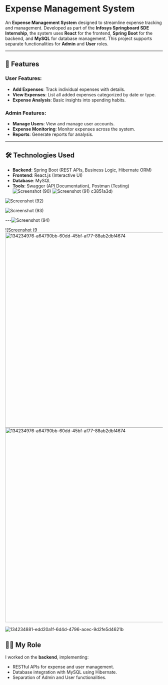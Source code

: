 # Expense Management System

An **Expense Management System** designed to streamline expense tracking and management. Developed as part of the **Infosys Springboard SDE Internship**, the system uses **React** for the frontend, **Spring Boot** for the backend, and **MySQL** for database management. This project supports separate functionalities for **Admin** and **User** roles.

---

## 🚀 Features

### User Features:
- **Add Expenses**: Track individual expenses with details.
- **View Expenses**: List all added expenses categorized by date or type.
- **Expense Analysis**: Basic insights into spending habits.

### Admin Features:
- **Manage Users**: View and manage user accounts.
- **Expense Monitoring**: Monitor expenses across the system.
- **Reports**: Generate reports for analysis.

---

## 🛠️ Technologies Used

- **Backend**: Spring Boot (REST APIs, Business Logic, Hibernate ORM)
- **Frontend**: React.js (Interactive UI)
- **Database**: MySQL
- **Tools**: Swagger (API Documentation), Postman (Testing)
![Screenshot (90)](https://github.com/user-attachments/assets/21effbe3-51a9-4075-bdfd-55b7e75faf0a)
![Screenshot (91)](https://github.com/user-attachments/assets/4bd6ace8-f6cc-45f7-a169-072ad1e47311)
c3851a3d)

![Screenshot (92)](https://github.com/user-attachments/assets/856df17f-4288-4596-a27c-742a54ebba38)

![Screenshot (93)](https://github.com/user-attachments/assets/41d57e05-86ab-4aa4-b942-95c394ef8b3d)

---![Screenshot (94)](https://github.com/user-attachments/assets/ca96faf0-5d34-437d-9a86-b87ba12fd295)

![Screenshot (9<img width="624" alt="134234976-a64790bb-60dd-45bf-af77-88ab2dbf4674" src="https://github.com/user-attachments/assets/76a87cf6-cd53-4f10-93be-9e3d9970dc12" />
<img width="624" alt="134234976-a64790bb-60dd-45bf-af77-88ab2dbf4674" src="https://github.com/user-attachments/assets/c5a88750-4f74-4fa3-bc5d-b45ffd33cd11" />

![134234881-edd20a1f-6d4d-4796-acec-9d2fe5d4621b](https://github.com/user-attachments/assets/4a00450b-6c7c-4487-be84-19cb0f2033a6)


## 🧑‍💻 My Role

I worked on the **backend**, implementing:
- RESTful APIs for expense and user management.
- Database integration with MySQL using Hibernate.
- Separation of Admin and User functionalities.
